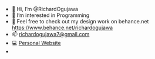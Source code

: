 - 👋 Hi, I’m @RichardOgujawa
- 👀 I’m interested in Programming
- 💼 Feel free to check out my design work on behance.net <a>https://www.behance.net/richardogujawa</a>
- 📫 richardogujawa7@gmail.com
- 💻 [Personal Website](https://www.richardogujawa.com)
- 

<!---
RichardOgujawa/RichardOgujawa is a ✨ special ✨ repository because its `README.md` (this file) appears on your GitHub profile.
You can click the Preview link to take a look at your changes.
--->
